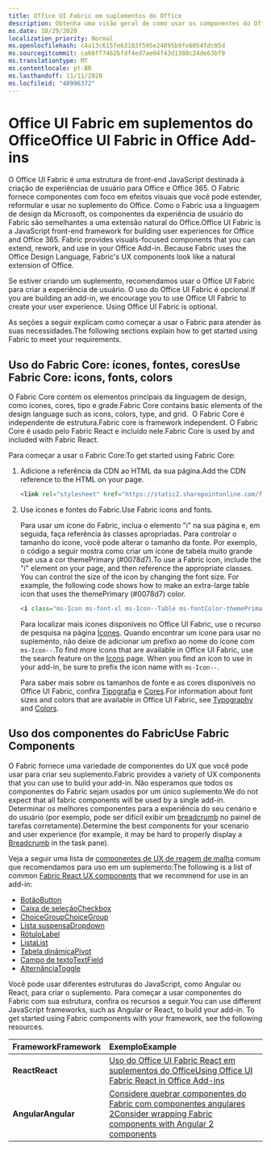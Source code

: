 ```yaml
---
title: Office UI Fabric em suplementos do Office
description: Obtenha uma visão geral de como usar os componentes do Office UI Fabric em suplementos do Office.
ms.date: 10/29/2020
localization_priority: Normal
ms.openlocfilehash: c4a13c615fe63183f595e24895b9fe6054fdc05d
ms.sourcegitcommit: ca66ff7462bfdf4ed7ae04f43d1388c24de63bf9
ms.translationtype: MT
ms.contentlocale: pt-BR
ms.lasthandoff: 11/11/2020
ms.locfileid: "48996372"
---
```

# <a name="office-ui-fabric-in-office-add-ins"></a><span data-ttu-id="6c1f0-103">Office UI Fabric em suplementos do Office</span><span class="sxs-lookup"><span data-stu-id="6c1f0-103">Office UI Fabric in Office Add-ins</span></span>

<span data-ttu-id="6c1f0-p101">O Office UI Fabric é uma estrutura de front-end JavaScript destinada à criação de experiências de usuário para Office e Office 365. O Fabric fornece componentes com foco em efeitos visuais que você pode estender, reformular e usar no suplemento do Office. Como o Fabric usa a linguagem de design da Microsoft, os componentes da experiência de usuário do Fabric são semelhantes a uma extensão natural do Office.</span><span class="sxs-lookup"><span data-stu-id="6c1f0-p101">Office UI Fabric is a JavaScript front-end framework for building user experiences for Office and Office 365. Fabric provides visuals-focused components that you can extend, rework, and use in your Office Add-in. Because Fabric uses the Office Design Language, Fabric's UX components look like a natural extension of Office.</span></span>

<span data-ttu-id="6c1f0-p102">Se estiver criando um suplemento, recomendamos usar o Office UI Fabric para criar a experiência de usuário. O uso do Office UI Fabric é opcional.</span><span class="sxs-lookup"><span data-stu-id="6c1f0-p102">If you are building an add-in, we encourage you to use Office UI Fabric to create your user experience. Using Office UI Fabric is optional.</span></span>

<span data-ttu-id="6c1f0-109">As seções a seguir explicam como começar a usar o Fabric para atender às suas necessidades.</span><span class="sxs-lookup"><span data-stu-id="6c1f0-109">The following sections explain how to get started using Fabric to meet your requirements.</span></span>

## <a name="use-fabric-core-icons-fonts-colors"></a><span data-ttu-id="6c1f0-110">Uso do Fabric Core: ícones, fontes, cores</span><span class="sxs-lookup"><span data-stu-id="6c1f0-110">Use Fabric Core: icons, fonts, colors</span></span>

<span data-ttu-id="6c1f0-111">O Fabric Core contém os elementos principais da linguagem de design, como ícones, cores, tipo e grade.</span><span class="sxs-lookup"><span data-stu-id="6c1f0-111">Fabric Core contains basic elements of the design language such as icons, colors, type, and grid.</span></span> <span data-ttu-id="6c1f0-112"> O Fabric Core é independente de estrutura.</span><span class="sxs-lookup"><span data-stu-id="6c1f0-112">Fabric core is framework independent.</span></span> <span data-ttu-id="6c1f0-113">O Fabric Core é usado pelo Fabric React e incluído nele.</span><span class="sxs-lookup"><span data-stu-id="6c1f0-113">Fabric Core is used by and included with Fabric React.</span></span>

<span data-ttu-id="6c1f0-114">Para começar a usar o Fabric Core:</span><span class="sxs-lookup"><span data-stu-id="6c1f0-114">To get started using Fabric Core:</span></span>

1. <span data-ttu-id="6c1f0-115">Adicione a referência da CDN ao HTML da sua página.</span><span class="sxs-lookup"><span data-stu-id="6c1f0-115">Add the CDN reference to the HTML on your page.</span></span>  

    ```html
    <link rel="stylesheet" href="https://static2.sharepointonline.com/files/fabric/office-ui-fabric-core/9.6.1/css/fabric.min.css">
    ```

2. <span data-ttu-id="6c1f0-116">Use ícones e fontes do Fabric.</span><span class="sxs-lookup"><span data-stu-id="6c1f0-116">Use Fabric icons and fonts.</span></span>

    <span data-ttu-id="6c1f0-p104">Para usar um ícone do Fabric, inclua o elemento "i" na sua página e, em seguida, faça referência às classes apropriadas. Para controlar o tamanho do ícone, você pode alterar o tamanho da fonte. Por exemplo, o código a seguir mostra como criar um ícone de tabela muito grande que usa a cor themePrimary (#0078d7).</span><span class="sxs-lookup"><span data-stu-id="6c1f0-p104">To use a Fabric icon, include the "i" element on your page, and then reference the appropriate classes. You can control the size of the icon by changing the font size. For example, the following code shows how to make an extra-large table icon that uses the themePrimary (#0078d7) color.</span></span>

    ```html
    <i class="ms-Icon ms-font-xl ms-Icon--Table ms-fontColor-themePrimary"></i>
    ```

    <span data-ttu-id="6c1f0-p105">Para localizar mais ícones disponíveis no Office UI Fabric, use o recurso de pesquisa na página [Ícones](https://developer.microsoft.com/fabric#/styles/icons). Quando encontrar um ícone para usar no suplemento, não deixe de adicionar um prefixo ao nome do ícone com `ms-Icon--`.</span><span class="sxs-lookup"><span data-stu-id="6c1f0-p105">To find more icons that are available in Office UI Fabric, use the search feature on the [Icons](https://developer.microsoft.com/fabric#/styles/icons) page. When you find an icon to use in your add-in, be sure to prefix the icon name with `ms-Icon--`.</span></span>

    <span data-ttu-id="6c1f0-122">Para saber mais sobre os tamanhos de fonte e as cores disponíveis no Office UI Fabric, confira [Tipografia](https://developer.microsoft.com/fabric#/styles/typography) e [Cores](https://developer.microsoft.com/fabric#/styles/colors).</span><span class="sxs-lookup"><span data-stu-id="6c1f0-122">For information about font sizes and colors that are available in Office UI Fabric, see [Typography](https://developer.microsoft.com/fabric#/styles/typography) and [Colors](https://developer.microsoft.com/fabric#/styles/colors).</span></span>

## <a name="use-fabric-components"></a><span data-ttu-id="6c1f0-123">Uso dos componentes do Fabric</span><span class="sxs-lookup"><span data-stu-id="6c1f0-123">Use Fabric Components</span></span>

<span data-ttu-id="6c1f0-124">O Fabric fornece uma variedade de componentes do UX que você pode usar para criar seu suplemento.</span><span class="sxs-lookup"><span data-stu-id="6c1f0-124">Fabric provides a variety of UX components that you can use to build your add-in.</span></span> <span data-ttu-id="6c1f0-125">Não esperamos que todos os componentes do Fabric sejam usados por um único suplemento.</span><span class="sxs-lookup"><span data-stu-id="6c1f0-125">We do not expect that all fabric components will be used by a single add-in.</span></span> <span data-ttu-id="6c1f0-126">Determinar os melhores componentes para a experiência do seu cenário e do usuário (por exemplo, pode ser difícil exibir um [breadcrumb](https://developer.microsoft.com/fabric#/components/breadcrumb) no painel de tarefas corretamente).</span><span class="sxs-lookup"><span data-stu-id="6c1f0-126">Determine the best components for your scenario and user experience (for example, it may be hard to properly display a [Breadcrumb](https://developer.microsoft.com/fabric#/components/breadcrumb) in the task pane).</span></span>

<span data-ttu-id="6c1f0-127">Veja a seguir uma lista de [componentes de UX de reagem de malha](https://developer.microsoft.com/fluentui#/controls/web) comum que recomendamos para uso em um suplemento:</span><span class="sxs-lookup"><span data-stu-id="6c1f0-127">The following is a list of common [Fabric React UX components](https://developer.microsoft.com/fluentui#/controls/web) that we recommend for use in an add-in:</span></span>

- [<span data-ttu-id="6c1f0-128">Botão</span><span class="sxs-lookup"><span data-stu-id="6c1f0-128">Button</span></span>](https://developer.microsoft.com/fabric#/components/button)
- [<span data-ttu-id="6c1f0-129">Caixa de seleção</span><span class="sxs-lookup"><span data-stu-id="6c1f0-129">Checkbox</span></span>](https://developer.microsoft.com/fabric#/components/checkbox)
- [<span data-ttu-id="6c1f0-130">ChoiceGroup</span><span class="sxs-lookup"><span data-stu-id="6c1f0-130">ChoiceGroup</span></span>](https://developer.microsoft.com/fabric#/components/choicegroup)
- [<span data-ttu-id="6c1f0-131">Lista suspensa</span><span class="sxs-lookup"><span data-stu-id="6c1f0-131">Dropdown</span></span>](https://developer.microsoft.com/fabric#/components/dropdown)
- [<span data-ttu-id="6c1f0-132">Rótulo</span><span class="sxs-lookup"><span data-stu-id="6c1f0-132">Label</span></span>](https://developer.microsoft.com/fabric#/components/label)
- [<span data-ttu-id="6c1f0-133">Lista</span><span class="sxs-lookup"><span data-stu-id="6c1f0-133">List</span></span>](https://developer.microsoft.com/fabric#/components/list)
- [<span data-ttu-id="6c1f0-134">Tabela dinâmica</span><span class="sxs-lookup"><span data-stu-id="6c1f0-134">Pivot</span></span>](https://developer.microsoft.com/fabric#/components/pivot)
- [<span data-ttu-id="6c1f0-135">Campo de texto</span><span class="sxs-lookup"><span data-stu-id="6c1f0-135">TextField</span></span>](https://developer.microsoft.com/fabric#/components/textfield)
- [<span data-ttu-id="6c1f0-136">Alternância</span><span class="sxs-lookup"><span data-stu-id="6c1f0-136">Toggle</span></span>](https://developer.microsoft.com/fabric#/components/toggle)

<span data-ttu-id="6c1f0-p107">Você pode usar diferentes estruturas do JavaScript, como Angular ou React, para criar o suplemento. Para começar a usar componentes do Fabric com sua estrutura, confira os recursos a seguir.</span><span class="sxs-lookup"><span data-stu-id="6c1f0-p107">You can use different JavaScript frameworks, such as Angular or React, to build your add-in. To get started using Fabric components with your framework, see the following resources.</span></span>

|<span data-ttu-id="6c1f0-139">**Framework**</span><span class="sxs-lookup"><span data-stu-id="6c1f0-139">**Framework**</span></span>|<span data-ttu-id="6c1f0-140">**Exemplo**</span><span class="sxs-lookup"><span data-stu-id="6c1f0-140">**Example**</span></span>|
|:------------|:----------|
|<span data-ttu-id="6c1f0-141">**React**</span><span class="sxs-lookup"><span data-stu-id="6c1f0-141">**React**</span></span>|[<span data-ttu-id="6c1f0-142">Uso do Office UI Fabric React em suplementos do Office</span><span class="sxs-lookup"><span data-stu-id="6c1f0-142">Using Office UI Fabric React in Office Add-ins</span></span>](using-office-ui-fabric-react.md )|
|<span data-ttu-id="6c1f0-143">**Angular**</span><span class="sxs-lookup"><span data-stu-id="6c1f0-143">**Angular**</span></span>| [<span data-ttu-id="6c1f0-144">Considere quebrar componentes do Fabric com componentes angulares 2</span><span class="sxs-lookup"><span data-stu-id="6c1f0-144">Consider wrapping Fabric components with Angular 2 components</span></span>](../develop/add-ins-with-angular2.md#consider-wrapping-fabric-components-with-angular-components)|
